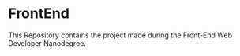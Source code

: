 # FrontEnd
This Repository contains the project made during the Front-End Web Developer Nanodegree. 
